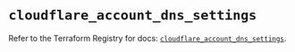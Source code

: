 # `cloudflare_account_dns_settings`

Refer to the Terraform Registry for docs: [`cloudflare_account_dns_settings`](https://registry.terraform.io/providers/cloudflare/cloudflare/5.3.0/docs/resources/account_dns_settings).
